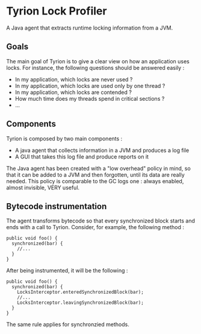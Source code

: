 # Tyrion Lock Profiler

A Java agent that extracts runtime locking information from a JVM.

## Goals

The main goal of Tyrion is to give a clear view on how an application uses locks.  For instance, the following questions should be answered easily :

* In my application, which locks are never used ?
* In my application, which locks are used only by one thread ?
* In my application, which locks are contended ?
* How much time does my threads spend in critical sections ?
* ...

## Components

Tyrion is composed by two main components :

* A java agent that collects information in a JVM and produces a log file
* A GUI that takes this log file and produce reports on it

The Java agent has been created with a "low overhead" policy in mind, so that it can be added to a JVM and then forgotten, until its data are really needed.  This policy is comparable to the GC logs one : always enabled, almost invisible, VERY useful.

## Bytecode instrumentation

The agent transforms bytecode so that every synchronized block starts and ends with a call to Tyrion. Consider, for example, the following method :

    public void foo() {
      synchronized(bar) {
        //...
      }
    }

After being instrumented, it will be the following :

    public void foo() {
      synchronized(bar) {
        LocksInterceptor.enteredSynchronizedBlock(bar);
        //...
        LocksInterceptor.leavingSynchronizedBlock(bar);
      }
    }

The same rule applies for synchronzied methods.


